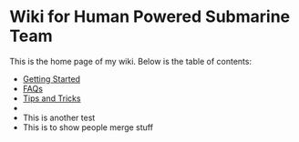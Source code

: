 # Wiki for Human Powered Submarine Team

This is the home page of my wiki. Below is the table of contents:

- [Getting Started](wiki_setup/getting-started.md)
- [FAQs](wiki_setup/faqs.md)
- [Tips and Tricks](wiki_setup/tips.md)
- 
- This is another test
- This is to show people merge stuff
